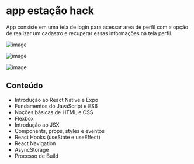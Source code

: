 # app estação hack

App consiste em uma tela de login para acessar area de perfil com a opção de realizar um cadastro e recuperar essas informações na tela perfil.

![image](https://user-images.githubusercontent.com/80546584/174402769-b472caaa-8eb3-4356-ad8f-7046de49ec21.png)

![image](https://user-images.githubusercontent.com/80546584/174402892-b13151b4-2ad9-40bc-bfc4-dfced4c3a969.png)

![image](https://user-images.githubusercontent.com/80546584/174403042-b119fc6f-6a45-4ea5-b325-a08032105ab6.png)



## Conteúdo

- Introdução ao React Native e Expo
- Fundamentos do JavaScript e ES6
- Noções básicas de HTML e CSS
- Flexbox
- Introdução ao JSX
- Components, props, styles e eventos
- React Hooks (useState e useEffect)
- React Navigation
- AsyncStorage
- Processo de Build

